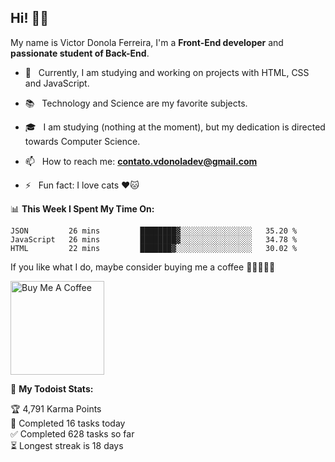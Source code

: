 <h2 align="left">Hi! 👋🏻</h2>  

<p align="left">
	My name is Victor Donola Ferreira, I'm a <strong>Front-End developer</strong> and <strong>passionate student of Back-End</strong>.
</p>

- 🔭 &nbsp; Currently, I am studying and working on projects with HTML, CSS and JavaScript.

- :books: &nbsp; Technology and Science are my favorite subjects.

- 🎓 &nbsp; I am studying (nothing at the moment), but my dedication is directed towards Computer Science.

- 📫 &nbsp; How to reach me: **contato.vdonoladev@gmail.com**

- ⚡️ &nbsp; Fun fact: I love cats ❤️🐱

📊 **This Week I Spent My Time On:**
<!--START_SECTION:waka-->
```text
JSON         26 mins         ████████▓░░░░░░░░░░░░░░░░   35.20 % 
JavaScript   26 mins         ████████▓░░░░░░░░░░░░░░░░   34.78 % 
HTML         22 mins         ███████▓░░░░░░░░░░░░░░░░░   30.02 % 
```
<!--END_SECTION:waka-->

If you like what I do, maybe consider buying me a coffee 🥺👉🏻👈🏻

<a href="https://www.buymeacoffee.com/xuxuti" target="_blank"><img src="https://cdn.buymeacoffee.com/buttons/v2/default-red.png" alt="Buy Me A Coffee" width="150" ></a>

🚧 **My Todoist Stats:**
<!-- TODO-IST:START -->
🏆  4,791 Karma Points           
🌸  Completed 16 tasks today           
✅  Completed 628 tasks so far           
⏳  Longest streak is 18 days
<!-- TODO-IST:END -->

